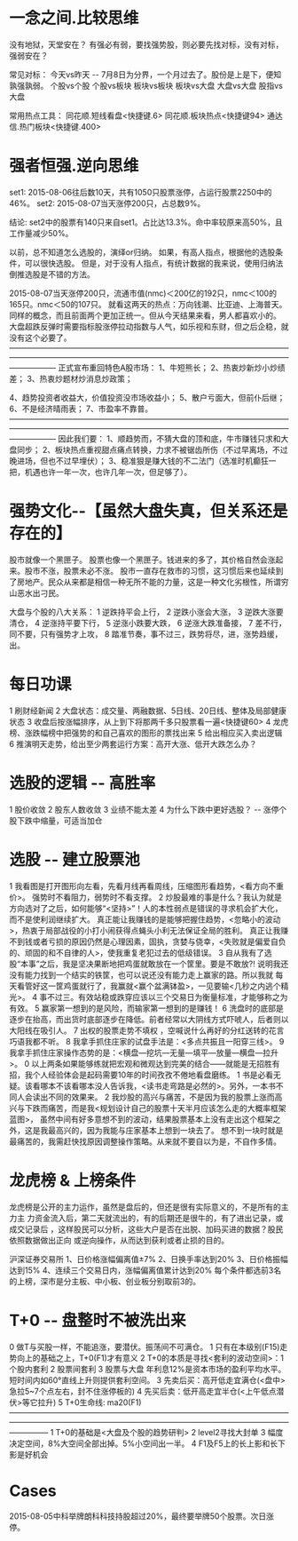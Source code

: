 # 一念之间.比较思维

没有地狱，天堂安在？
有强必有弱，要找强势股，则必要先找对标，没有对标，强弱安在？

常见对标：
今天vs昨天  -- 7月8日为分界，一个月过去了。股份是上是下，便知孰强孰弱。
个股vs个股
个股vs板块
板块vs板块
板块vs大盘
大盘vs大盘
股指vs大盘

常用热点工具：
同花顺.短线看盘<快捷键.6>
同花顺.板块热点<快捷键94>
通达信.热门板块<快捷键.400>

# 强者恒强.逆向思维

set1: 2015-08-06往后数10天，共有1050只股票涨停，占运行股票2250中的46%。
set2: 2015-08-07当天涨停200只，占总数9%。

结论: set2中的股票有140只来自set1。占比达13.3%。命中率较原来高50%，且工作量减少50%。

以前，总不知道怎么选股的，演绎or归纳。
如果，有高人指点，根据他的选股条件，可以很快选股。
但是，对于没有人指点，有统计数据的我来说，使用归纳法倒推选股是不错的方法。

2015-08-07当天涨停200只，流通市值(nmc)＜200亿的192只，nmc＜100的165只。nmc＜50的107只。
就看这两天的热点：万向钱潮、比亚迪、上海普天。同样的概念，而且前面两个更加正统一。但从今天结果来看，男人都喜欢小的。
大盘超跌反弹时需要指标股涨停拉动指数与人气，如乐视和东财，但之后企稳，就没有这个必要了。
——————————————————————————————————————————————————————————————————————————————
正式宣布重回特色A股市场：
1、牛短熊长；
2、热衷炒新炒小炒绩差；
3、热衷炒题材炒消息炒政策；

4、趋势投资者收益大，价值投资没市场收益小；
5、散户亏面大，但前仆后继；
6、不是经济晴雨表；
7、市盈率不靠普。
——————————————————————————————————————————————————————————————————————————————
因此我们要：
1、顺趋势而，不猜大盘的顶和底，牛市赚钱只求和大盘同步；
2、板块热点重视甜点痛点转换，力求不被锯齿所伤（不过早离场，不过晚进场，但也不过早埋伏）；
3、稳准狠是赚大钱的不二法门（选准时机癫狂一把，机遇也许一年一次，也许几年一次，但足够了）。

# 强势文化--【虽然大盘失真，但关系还是存在的】

股市就像一个黑匣子。
股票也像一个黑匣子。钱进来的多了，其价格自然会涨起来。股市不涨，股票未必不涨。
股市一直存在救市的习惯，这习惯后来也延续到了房地产。民众从来都是相信一种无所不能的力量，这是一种文化劣根性，所谓穷山恶水出刁民。

大盘与个股的八大关系：
1 逆跌持平会上行，
2 逆跌小涨会大涨，
3 逆跌大涨要清仓，
4 逆涨持平要下行，
5 逆涨小跌要大跌，
6 逆涨大跌准备接，
7 差不行，同不要，只有强势才上攻，
8 踏准节奏，事不过三，跌势将尽，进，涨势趋缓，出。

# 每日功课

1 刷财经新闻
2 大盘状态：成交量、两融数据、5日线、20日线、整体及局部健康状态
3 收盘后按涨幅排序，从上到下将那两千多只股票看一遍<快捷键60>
4 龙虎榜、涨跌幅榜中把强势的和自己喜欢的图形的票找出来 
5 给出相应买入卖出逻辑
6 推演明天走势，给出至少两套运行方案：高开大涨、低开大跌怎么办？

# 选股的逻辑 -- 高胜率

1 股价收敛
2 股东人数收敛
3 业绩不能太差
4 为什么下跌中更好选股？ -- 涨停个股下跌中缩量，可适当加仓

# 选股 -- 建立股票池

1 我看图是打开图形向左看，先看月线再看周线，压缩图形看趋势，<看方向不重价>。
  强势时不看阻力，弱势时不看支撑。
2 炒股最难的事是什么？我认为就是方向选对了之后，如何能够“<坚持>”！人的本性弱点是错误的寻求机会扩大化，而不是使利润继续扩大。
  真正能让我赚钱的是能够把握住趋势，<忽略小的波动>，热衷于局部战役的小打小闹获得点蝇头小利无法保证全局的胜利。
  真正让我赚不到钱或者亏损的原因仍然是心理因素，固执，贪婪与侥幸，<失败就是偏爱自负的、顽固的和不自律的人>，使我重复老犯过去的低级错误。
3 自从我有了选股“本事”之后，我是坚决果断地把鸡蛋就敢放在一个筐里。要是不敢放?!
  说明我还没有能力找到一个结实的铁筐，也可以说还没有能力走上赢家的路。所以我就
  每天看管好这一筐鸡蛋就行了，我赢就<赢个盆满钵盈>，一见要输<几秒之内逃个精光>。
4 事不过三。有效站稳或跌穿应该以三个交易日为衡量标准，才能够称之为有效。
5 赢家第一想到的是风险，而输家第一想到的是赚钱！
6 洗盘时的底部是逐步在抬高，而出货时底部逐步在降低。前者经常以大阴线方式吓唬人，后者则以大阳线在吸引人。
7 出权的股票走势不填权 ，空喊说什么再好的分红送转的花言巧语我都不听。
8 我拿手抓住庄家的试盘手法是：<多点共振且一阳穿三线>。
9 我拿手抓住庄家操作态势的是：<横盘—挖坑—无量—填平—放量—横盘—拉升>。
0 以上两条如果能够练就把宏观和微观达到完美的结合——就能是无招胜有招，我个人经验体会是起码需要10年的时间孜孜不倦地看盘磨练。
1 书是必看无疑。该看哪本不该看哪本没人告诉我，<读书走弯路是必然的>。另外，一本书不同人会读出不同的效果来。
2 我炒股的高兴与痛苦，不是因为我的股票上涨而高兴与下跌而痛苦，而是我<规划设计自己的股票十天半月应该怎么走的大概率框架蓝图>，
  虽然中间有好多意想不到的波动，结果股票基本上没有走出这个框架之外，这是我最高兴的，因为我能与庄家基本上想到一块去了。
  想不到一块时就是最痛苦的，我需赶快找原因调整操作策略。从来就不要自以为是，不自作多情。

# 龙虎榜 & 上榜条件

龙虎榜是公开的主力运作，虽然是盘后的，但还是很有实际意义的，不是所有的主力主
力资金流入后，第二天就流出的，有的后期还是很牛的，有了进出记录，或成交记录后
，这样股民可以分析，这些大户是否在出脱、加码买进的数据？股民依照数据做出正向
或逆向操作，从而达到获利或者止损的目的。

沪深证券交易所
1、日价格涨幅偏离值±7%
2、日换手率达到20%
3、日价格振幅达到15%
4、连续三个交易日内，涨幅偏离值累计达到20%
每个条件都选前3名的上榜，深市是分主板、中小板、创业板分别取前3的。

# T+0 -- 盘整时不被洗出来

0 做T与买股一样，不能追涨，要潜伏。振荡间不可满仓。
1 只有在本级别(F15)走势向上的基础之上，T+0(F1)才有意义
2 T+0的本质是寻找<套利的波动空间>：1 个股内套利 2 股票间套利 3 股票与大盘
  年利息12%是资本市场的盈利平均水平。短时间内如60°直线上升则提供套利空间。
3 先卖后买：高开低走宜满仓(<盘中>急拉5~7个点左右，封不住涨停板的)
4 先买后卖：低开高走宜半仓(<上午低点潜伏>等它拉升)
5 T+0生命线: ma20(F1)
—————————————————————————————————————————————————————————————————————————————
1 T+0的基础是<大盘及个股的趋势研判>
2 level2寻找大封单
3 幅度决定空间，8%大空间全部出掉。5%小空间出一半。
4 F1及F5上的长上影和长下影是好机会

# Cases 

2015-08-05中科举牌朗科科技持股超过20%，最终要举牌50个股票。次日涨停。
